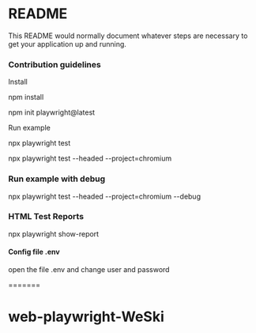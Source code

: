 
# README #

This README would normally document whatever steps are necessary to get your application up and running.


### Contribution guidelines ###

Install

npm install

npm init playwright@latest

Run example

npx playwright test

 npx playwright test  --headed --project=chromium 

### Run example with debug

 npx playwright test  --headed --project=chromium  --debug 

### HTML Test Reports

npx playwright show-report

#### Config file .env

open the file .env and change user and password

=======
# web-playwright-WeSki

